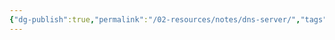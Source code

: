```yaml
---
{"dg-publish":true,"permalink":"/02-resources/notes/dns-server/","tags":["empty"],"noteIcon":"","updated":"2024-08-05T09:37:28.000+02:00"}
---
```




